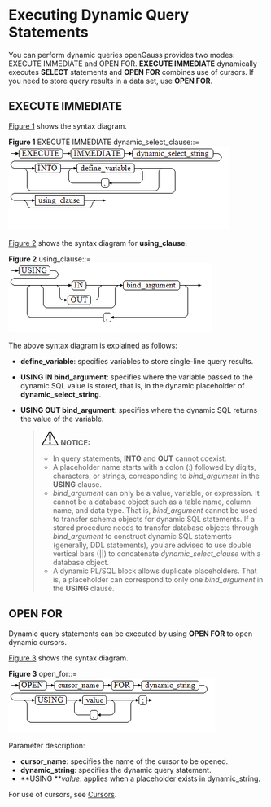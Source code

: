 # Executing Dynamic Query Statements<a name="EN-US_TOPIC_0245374615"></a>

You can perform dynamic queries openGauss provides two modes:  EXECUTE IMMEDIATE  and  OPEN FOR.  **EXECUTE IMMEDIATE**  dynamically executes  **SELECT**  statements and  **OPEN FOR**  combines use of cursors. If you need to store query results in a data set, use  **OPEN FOR**.

## EXECUTE IMMEDIATE<a name="en-us_topic_0237122225_en-us_topic_0059778916_sce9164bf21df416f9160ba60d5b29f4a"></a>

[Figure 1](#en-us_topic_0237122225_en-us_topic_0059778916_f67de6df4c6ef4404b41f0f30de36ee64)  shows the syntax diagram.

**Figure  1**  EXECUTE IMMEDIATE dynamic\_select\_clause::=<a name="en-us_topic_0237122225_en-us_topic_0059778916_f67de6df4c6ef4404b41f0f30de36ee64"></a>  
![](figures/execute-immediate-dynamic_select_clause.png "execute-immediate-dynamic_select_clause")

[Figure 2](#en-us_topic_0237122225_en-us_topic_0059778916_fcfce5c125aec449ba3ce27eec6f7a82b)  shows the syntax diagram for  **using\_clause**.

**Figure  2**  using\_clause::=<a name="en-us_topic_0237122225_en-us_topic_0059778916_fcfce5c125aec449ba3ce27eec6f7a82b"></a>  
![](figures/using_clause.png "using_clause")

The above syntax diagram is explained as follows:

-   **define\_variable**: specifies variables to store single-line query results.
-   **USING IN bind\_argument**: specifies where the variable passed to the dynamic SQL value is stored, that is, in the dynamic placeholder of  **dynamic\_select\_string**.
-   **USING OUT bind\_argument**: specifies where the dynamic SQL returns the value of the variable.

    >![](public_sys-resources/icon-notice.gif) **NOTICE:**   
    >-   In query statements,  **INTO**  and  **OUT**  cannot coexist.  
    >-   A placeholder name starts with a colon \(:\) followed by digits, characters, or strings, corresponding to  _bind\_argument_  in the  **USING**  clause.  
    >-   _bind\_argument_  can only be a value, variable, or expression. It cannot be a database object such as a table name, column name, and data type. That is,  _bind\_argument_  cannot be used to transfer schema objects for dynamic SQL statements. If a stored procedure needs to transfer database objects through  _bind\_argument_  to construct dynamic SQL statements \(generally, DDL statements\), you are advised to use double vertical bars \(||\) to concatenate  _dynamic\_select\_clause_  with a database object.  
    >-   A dynamic PL/SQL block allows duplicate placeholders. That is, a placeholder can correspond to only one  _bind\_argument_  in the  **USING**  clause.  

## OPEN FOR<a name="en-us_topic_0237122225_en-us_topic_0059778916_s597e59e4f39f4c5396fe9a6d1e6c6c09"></a>

Dynamic query statements can be executed by using  **OPEN FOR**  to open dynamic cursors.

[Figure 3](#en-us_topic_0237122225_en-us_topic_0059778916_f3f108da94a694175ac707f4511b7f1a1)  shows the syntax diagram.

**Figure  3**  open\_for::=<a name="en-us_topic_0237122225_en-us_topic_0059778916_f3f108da94a694175ac707f4511b7f1a1"></a>  
![](figures/open_for.png "open_for")

Parameter description:

-   **cursor\_name**: specifies the name of the cursor to be opened.
-   **dynamic\_string**: specifies the dynamic query statement.
-   **USING **_value_: applies when a placeholder exists in dynamic\_string.

For use of cursors, see  [Cursors](cursors.md).

